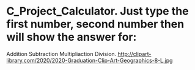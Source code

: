 # C_Project_Calculator. Just type the first number, second number then will show the answer for:
Addition
Subtraction
Multipliaction
Division.
http://clipart-library.com/2020/2020-Graduation-Clip-Art-Geographics-8-L.jpg